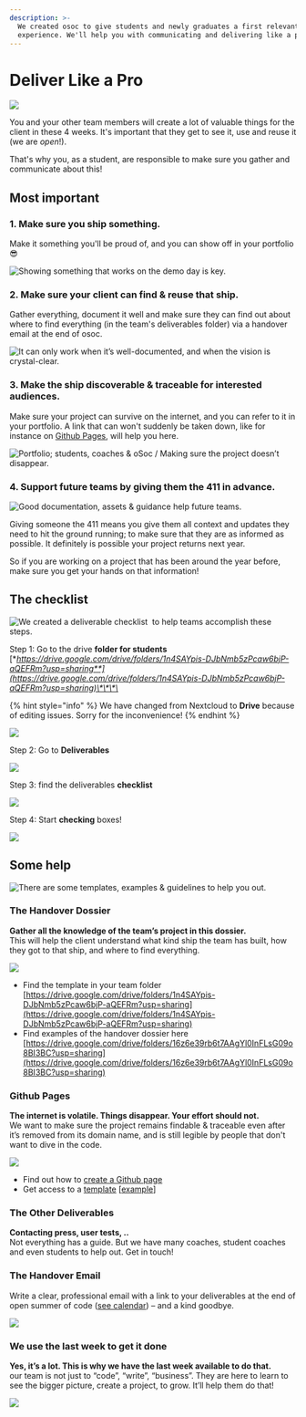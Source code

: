 ```yaml
---
description: >-
  We created osoc to give students and newly graduates a first relevant work
  experience. We'll help you with communicating and delivering like a pro.
---
```


# Deliver Like a Pro

![](../../.gitbook/assets/screenshot-2020-06-30-at-22.26.27.png)

You and your other team members will create a lot of valuable things for the client in these 4 weeks. It's important that they get to see it, use and reuse it \(we are _open_!\).

That's why you, as a student, are responsible to make sure you gather and communicate about this!

## Most important

### 1. Make sure you ship something.

Make it something you'll be proud of, and you can show off in your portfolio 😎

![Showing something that works on the demo day is key.](../../.gitbook/assets/screenshot-2020-06-30-at-22.27.13.png)

### 2. Make sure your client can find & reuse that ship.

Gather everything, document it well and make sure they can find out about where to find everything \(in the team's deliverables folder\) via a handover email at the end of osoc.

![It can only work when it&#x2019;s well-documented, and when the vision is crystal-clear.](../../.gitbook/assets/screenshot-2020-06-30-at-22.27.23.png)

### 3. Make the ship discoverable & traceable for interested audiences.

Make sure your project can survive on the internet, and you can refer to it in your portfolio. A link that can won't suddenly be taken down, like for instance on [Github Pages](publishing-a-github-page.md), will help you here.

![Portfolio; students, coaches &amp; oSoc / Making sure the project doesn&#x2019;t disappear.](../../.gitbook/assets/screenshot-2020-06-30-at-22.27.31.png)

### 4. Support future teams by giving them the 411 in advance.

![Good documentation, assets &amp; guidance help future teams.](../../.gitbook/assets/screenshot-2020-06-30-at-22.27.37.png)

Giving someone the 411 means you give them all context and updates they need to hit the ground running; to make sure that they are as informed as possible. It definitely is possible your project returns next year.

So if you are working on a project that has been around the year before, make sure you get your hands on that information!

## The checklist

![We created a&#x2028;deliverable checklist &#x2028;to help teams accomplish these steps.&#x2028;](../../.gitbook/assets/screenshot-2020-06-30-at-22.31.43.png)

Step 1: Go to the drive **folder for students** [**https://drive.google.com/drive/folders/1n4SAYpis-DJbNmb5zPcaw6bjP-aQEFRm?usp=sharing**](https://drive.google.com/drive/folders/1n4SAYpis-DJbNmb5zPcaw6bjP-aQEFRm?usp=sharing)\*\*\*\*

{% hint style="info" %}
We have changed from Nextcloud to **Drive** because of editing issues. Sorry for the inconvenience!
{% endhint %}

![](../../.gitbook/assets/screenshot-2020-07-25-at-22.44.31.png)

Step 2: Go to **Deliverables**

![](../../.gitbook/assets/screenshot-2020-07-25-at-22.45.08.png)

Step 3: find the deliverables **checklist**

![](../../.gitbook/assets/screenshot-2020-07-25-at-22.45.33.png)

Step 4: Start **checking** boxes!

![](../../.gitbook/assets/screenshot-2020-07-25-at-22.45.54.png)

## Some help

![There are some templates, examples &amp; guidelines to help you out.](../../.gitbook/assets/screenshot-2020-06-30-at-22.41.46.png)

### The Handover Dossier

**Gather all the knowledge of the team’s project in this dossier.**  
This will help the client understand what kind ship the team has built, how they got to that ship, and where to find everything.

![](../../.gitbook/assets/screenshot-2020-06-30-at-22.41.05.png)

* Find the template in your team folder [https://drive.google.com/drive/folders/1n4SAYpis-DJbNmb5zPcaw6bjP-aQEFRm?usp=sharing](https://drive.google.com/drive/folders/1n4SAYpis-DJbNmb5zPcaw6bjP-aQEFRm?usp=sharing)
* Find examples of the handover dossier here [https://drive.google.com/drive/folders/16z6e39rb6t7AAgYl0InFLsG09o8BI3BC?usp=sharing](https://drive.google.com/drive/folders/16z6e39rb6t7AAgYl0InFLsG09o8BI3BC?usp=sharing)

### Github Pages

**The internet is volatile. Things disappear. Your effort should not.**  
We want to make sure the project remains findable & traceable even after it’s removed from its domain name, and is still legible by people that don't want to dive in the code.

![](../../.gitbook/assets/screenshot-2020-06-30-at-22.55.58.png)

* Find out how to [create a Github page](publishing-a-github-page.md)
* Get access to a [template](publishing-a-github-page.md#picking-a-template) \[[example](https://osoc20.github.io/gh-pages/)\]

### The Other Deliverables

**Contacting press, user tests, ..**  
Not everything has a guide. But we have many coaches, student coaches and even students to help out. Get in touch!

### The Handover Email

Write a clear, professional email with a link to your deliverables at the end of open summer of code \([see calendar](../../programma/24.10-pitches/week-4-deliver/day-3.md)\) – and a kind goodbye.

![](../../.gitbook/assets/screenshot-2020-06-30-at-23.24.00.png)

### We use the last week to get it done

**Yes, it’s a lot. This is why we have the last week available to do that.**  
our team is not just to “code”, “write”, “business”. They are here to learn to see the bigger picture, create a project, to grow. It’ll help them do that!

![](../../.gitbook/assets/screenshot-2020-06-30-at-22.40.31.png)

